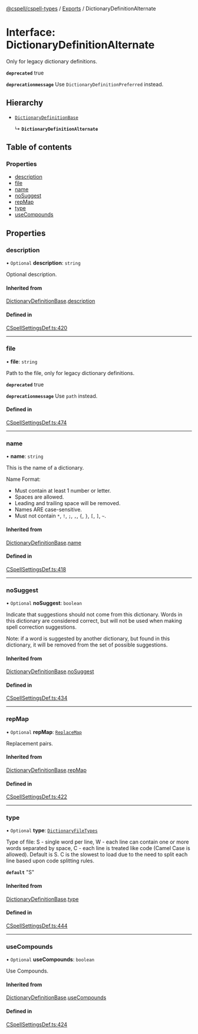 [@cspell/cspell-types](../README.md) / [Exports](../modules.md) / DictionaryDefinitionAlternate

# Interface: DictionaryDefinitionAlternate

Only for legacy dictionary definitions.

**`deprecated`** true

**`deprecationmessage`** Use `DictionaryDefinitionPreferred` instead.

## Hierarchy

- [`DictionaryDefinitionBase`](DictionaryDefinitionBase.md)

  ↳ **`DictionaryDefinitionAlternate`**

## Table of contents

### Properties

- [description](DictionaryDefinitionAlternate.md#description)
- [file](DictionaryDefinitionAlternate.md#file)
- [name](DictionaryDefinitionAlternate.md#name)
- [noSuggest](DictionaryDefinitionAlternate.md#nosuggest)
- [repMap](DictionaryDefinitionAlternate.md#repmap)
- [type](DictionaryDefinitionAlternate.md#type)
- [useCompounds](DictionaryDefinitionAlternate.md#usecompounds)

## Properties

### description

• `Optional` **description**: `string`

Optional description.

#### Inherited from

[DictionaryDefinitionBase](DictionaryDefinitionBase.md).[description](DictionaryDefinitionBase.md#description)

#### Defined in

[CSpellSettingsDef.ts:420](https://github.com/streetsidesoftware/cspell/blob/04d61378/packages/cspell-types/src/CSpellSettingsDef.ts#L420)

___

### file

• **file**: `string`

Path to the file, only for legacy dictionary definitions.

**`deprecated`** true

**`deprecationmessage`** Use `path` instead.

#### Defined in

[CSpellSettingsDef.ts:474](https://github.com/streetsidesoftware/cspell/blob/04d61378/packages/cspell-types/src/CSpellSettingsDef.ts#L474)

___

### name

• **name**: `string`

This is the name of a dictionary.

Name Format:
- Must contain at least 1 number or letter.
- Spaces are allowed.
- Leading and trailing space will be removed.
- Names ARE case-sensitive.
- Must not contain `*`, `!`, `;`, `,`, `{`, `}`, `[`, `]`, `~`.

#### Inherited from

[DictionaryDefinitionBase](DictionaryDefinitionBase.md).[name](DictionaryDefinitionBase.md#name)

#### Defined in

[CSpellSettingsDef.ts:418](https://github.com/streetsidesoftware/cspell/blob/04d61378/packages/cspell-types/src/CSpellSettingsDef.ts#L418)

___

### noSuggest

• `Optional` **noSuggest**: `boolean`

Indicate that suggestions should not come from this dictionary.
Words in this dictionary are considered correct, but will not be
used when making spell correction suggestions.

Note: if a word is suggested by another dictionary, but found in
this dictionary, it will be removed from the set of
possible suggestions.

#### Inherited from

[DictionaryDefinitionBase](DictionaryDefinitionBase.md).[noSuggest](DictionaryDefinitionBase.md#nosuggest)

#### Defined in

[CSpellSettingsDef.ts:434](https://github.com/streetsidesoftware/cspell/blob/04d61378/packages/cspell-types/src/CSpellSettingsDef.ts#L434)

___

### repMap

• `Optional` **repMap**: [`ReplaceMap`](../modules.md#replacemap)

Replacement pairs.

#### Inherited from

[DictionaryDefinitionBase](DictionaryDefinitionBase.md).[repMap](DictionaryDefinitionBase.md#repmap)

#### Defined in

[CSpellSettingsDef.ts:422](https://github.com/streetsidesoftware/cspell/blob/04d61378/packages/cspell-types/src/CSpellSettingsDef.ts#L422)

___

### type

• `Optional` **type**: [`DictionaryFileTypes`](../modules.md#dictionaryfiletypes)

Type of file:
S - single word per line,
W - each line can contain one or more words separated by space,
C - each line is treated like code (Camel Case is allowed).
Default is S.
C is the slowest to load due to the need to split each line based upon code splitting rules.

**`default`** "S"

#### Inherited from

[DictionaryDefinitionBase](DictionaryDefinitionBase.md).[type](DictionaryDefinitionBase.md#type)

#### Defined in

[CSpellSettingsDef.ts:444](https://github.com/streetsidesoftware/cspell/blob/04d61378/packages/cspell-types/src/CSpellSettingsDef.ts#L444)

___

### useCompounds

• `Optional` **useCompounds**: `boolean`

Use Compounds.

#### Inherited from

[DictionaryDefinitionBase](DictionaryDefinitionBase.md).[useCompounds](DictionaryDefinitionBase.md#usecompounds)

#### Defined in

[CSpellSettingsDef.ts:424](https://github.com/streetsidesoftware/cspell/blob/04d61378/packages/cspell-types/src/CSpellSettingsDef.ts#L424)
